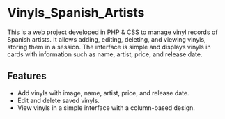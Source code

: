 # Vinyls_Spanish_Artists
This is a web project developed in PHP & CSS to manage vinyl records of Spanish artists. It allows adding, editing, deleting, and viewing vinyls, storing them in a session. The interface is simple and displays vinyls in cards with information such as name, artist, price, and release date.

## Features
- Add vinyls with image, name, artist, price, and release date.
- Edit and delete saved vinyls.
- View vinyls in a simple interface with a column-based design.
